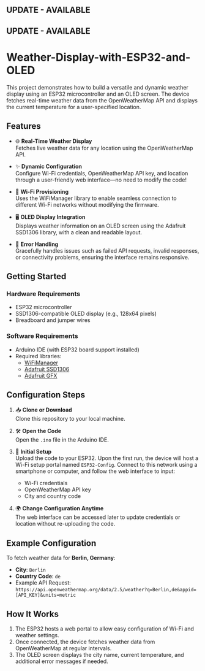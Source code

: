 ## UPDATE - AVAILABLE
## UPDATE - AVAILABLE
# Weather-Display-with-ESP32-and-OLED  

This project demonstrates how to build a versatile and dynamic weather display using an ESP32 microcontroller and an OLED screen. The device fetches real-time weather data from the OpenWeatherMap API and displays the current temperature for a user-specified location.  

## Features  

- 🌐 **Real-Time Weather Display**  
  Fetches live weather data for any location using the OpenWeatherMap API.  

- ✨ **Dynamic Configuration**  
  Configure Wi-Fi credentials, OpenWeatherMap API key, and location through a user-friendly web interface—no need to modify the code!  

- 📶 **Wi-Fi Provisioning**  
  Uses the WiFiManager library to enable seamless connection to different Wi-Fi networks without modifying the firmware.  

- 🖥️ **OLED Display Integration**  
  Displays weather information on an OLED screen using the Adafruit SSD1306 library, with a clean and readable layout.  

- 🚨 **Error Handling**  
  Gracefully handles issues such as failed API requests, invalid responses, or connectivity problems, ensuring the interface remains responsive.  

## Getting Started  

### Hardware Requirements  

- ESP32 microcontroller  
- SSD1306-compatible OLED display (e.g., 128x64 pixels)  
- Breadboard and jumper wires  

### Software Requirements  

- Arduino IDE (with ESP32 board support installed)  
- Required libraries:  
  - [WiFiManager](https://github.com/tzapu/WiFiManager)  
  - [Adafruit SSD1306](https://github.com/adafruit/Adafruit_SSD1306)  
  - [Adafruit GFX](https://github.com/adafruit/Adafruit-GFX-Library)  

## Configuration Steps  

1. 📥 **Clone or Download**  
   Clone this repository to your local machine.  

2. 🛠️ **Open the Code**  
   Open the `.ino` file in the Arduino IDE.  

3. 🔧 **Initial Setup**  
   Upload the code to your ESP32. Upon the first run, the device will host a Wi-Fi setup portal named `ESP32-Config`. Connect to this network using a smartphone or computer, and follow the web interface to input:  
   - Wi-Fi credentials  
   - OpenWeatherMap API key  
   - City and country code  

4. 🌍 **Change Configuration Anytime**  
   The web interface can be accessed later to update credentials or location without re-uploading the code.  

## Example Configuration  

To fetch weather data for **Berlin, Germany**:  
- **City**: `Berlin`  
- **Country Code**: `de`  
- Example API Request:  
  `https://api.openweathermap.org/data/2.5/weather?q=Berlin,de&appid=[API_KEY]&units=metric`  

## How It Works  

1. The ESP32 hosts a web portal to allow easy configuration of Wi-Fi and weather settings.  
2. Once connected, the device fetches weather data from OpenWeatherMap at regular intervals.  
3. The OLED screen displays the city name, current temperature, and additional error messages if needed.  


